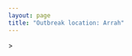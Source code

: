 ```yaml
---
layout: page
title: "Outbreak location: Arrah"
---
```

<div id="mapid">
<script src="https://buda-magenta.github.io/hazard_map/load_map.js"></script>
><script>
var marker_outbreak = L.marker([25.623457, 84.596839],{"autoPan": true}).addTo(map); marker_outbreak.bindTooltip("Arrah").openTooltip();

var circle_1 = L.circle([25.609324, 85.123525], {"pane": "markerPane", "color": "red", "fill": true, "fillOpacity": 0.2, "fillRule": "evenodd", "lineCap": "round", "lineJoin": "round", "opacity": 1.0, "radius": 459668, "stroke": true, "weight": 2}).addTo(map);
circle_1.bindTooltip("Patna<br>rank: 1<br>hazard index: 0.114917")

var circle_2 = L.circle([25.623400, 85.041700], {"pane": "markerPane", "color": "red", "fill": true, "fillOpacity": 0.2, "fillRule": "evenodd", "lineCap": "round", "lineJoin": "round", "opacity": 1.0, "radius": 274753, "stroke": true, "weight": 2}).addTo(map);
circle_2.bindTooltip("Dinapur Nizamat<br>rank: 2<br>hazard index: 0.068688")

var circle_3 = L.circle([24.900100, 84.018211], {"pane": "markerPane", "color": "red", "fill": true, "fillOpacity": 0.2, "fillRule": "evenodd", "lineCap": "round", "lineJoin": "round", "opacity": 1.0, "radius": 244496, "stroke": true, "weight": 2}).addTo(map);
circle_3.bindTooltip("Sasaram<br>rank: 3<br>hazard index: 0.061124")

var circle_4 = L.circle([25.562071, 84.015672], {"pane": "markerPane", "color": "red", "fill": true, "fillOpacity": 0.2, "fillRule": "evenodd", "lineCap": "round", "lineJoin": "round", "opacity": 1.0, "radius": 184363, "stroke": true, "weight": 2}).addTo(map);
circle_4.bindTooltip("Buxar<br>rank: 4<br>hazard index: 0.046091")

var circle_5 = L.circle([25.280733, 83.125128], {"pane": "markerPane", "color": "red", "fill": true, "fillOpacity": 0.2, "fillRule": "evenodd", "lineCap": "round", "lineJoin": "round", "opacity": 1.0, "radius": 100046, "stroke": true, "weight": 2}).addTo(map);
circle_5.bindTooltip("Mughal Sarai<br>rank: 5<br>hazard index: 0.025012")

var circle_6 = L.circle([25.335649, 83.007629], {"pane": "markerPane", "color": "red", "fill": true, "fillOpacity": 0.2, "fillRule": "evenodd", "lineCap": "round", "lineJoin": "round", "opacity": 1.0, "radius": 53075, "stroke": true, "weight": 2}).addTo(map);
circle_6.bindTooltip("Varanasi<br>rank: 6<br>hazard index: 0.013269")

var circle_7 = L.circle([24.796436, 85.007956], {"pane": "markerPane", "color": "red", "fill": true, "fillOpacity": 0.2, "fillRule": "evenodd", "lineCap": "round", "lineJoin": "round", "opacity": 1.0, "radius": 23439, "stroke": true, "weight": 2}).addTo(map);
circle_7.bindTooltip("Gaya<br>rank: 7<br>hazard index: 0.005860")

var circle_8 = L.circle([26.671329, 83.364583], {"pane": "markerPane", "color": "red", "fill": true, "fillOpacity": 0.2, "fillRule": "evenodd", "lineCap": "round", "lineJoin": "round", "opacity": 1.0, "radius": 11173, "stroke": true, "weight": 2}).addTo(map);
circle_8.bindTooltip("Gorakhpur<br>rank: 8<br>hazard index: 0.002793")

var circle_9 = L.circle([28.651718, 77.221939], {"pane": "markerPane", "color": "red", "fill": true, "fillOpacity": 0.2, "fillRule": "evenodd", "lineCap": "round", "lineJoin": "round", "opacity": 1.0, "radius": 10857, "stroke": true, "weight": 2}).addTo(map);
circle_9.bindTooltip("Delhi<br>rank: 9<br>hazard index: 0.002714")

var circle_10 = L.circle([25.286698, 87.132254], {"pane": "markerPane", "color": "red", "fill": true, "fillOpacity": 0.2, "fillRule": "evenodd", "lineCap": "round", "lineJoin": "round", "opacity": 1.0, "radius": 8494, "stroke": true, "weight": 2}).addTo(map);
circle_10.bindTooltip("Bhagalpur<br>rank: 10<br>hazard index: 0.002124")

var circle_11 = L.circle([22.541418, 88.357691], {"pane": "markerPane", "color": "red", "fill": true, "fillOpacity": 0.2, "fillRule": "evenodd", "lineCap": "round", "lineJoin": "round", "opacity": 1.0, "radius": 7977, "stroke": true, "weight": 2}).addTo(map);
circle_11.bindTooltip("Kolkata<br>rank: 11<br>hazard index: 0.001994")

var circle_12 = L.circle([28.651718, 77.221939], {"pane": "markerPane", "color": "red", "fill": true, "fillOpacity": 0.2, "fillRule": "evenodd", "lineCap": "round", "lineJoin": "round", "opacity": 1.0, "radius": 7278, "stroke": true, "weight": 2}).addTo(map);
circle_12.bindTooltip("Dehri<br>rank: 12<br>hazard index: 0.001820")

var circle_13 = L.circle([25.512719, 86.090571], {"pane": "markerPane", "color": "red", "fill": true, "fillOpacity": 0.2, "fillRule": "evenodd", "lineCap": "round", "lineJoin": "round", "opacity": 1.0, "radius": 6526, "stroke": true, "weight": 2}).addTo(map);
circle_13.bindTooltip("Begusarai<br>rank: 13<br>hazard index: 0.001632")

var circle_14 = L.circle([23.370035, 85.325013], {"pane": "markerPane", "color": "red", "fill": true, "fillOpacity": 0.2, "fillRule": "evenodd", "lineCap": "round", "lineJoin": "round", "opacity": 1.0, "radius": 6517, "stroke": true, "weight": 2}).addTo(map);
circle_14.bindTooltip("Ranchi<br>rank: 14<br>hazard index: 0.001629")

var circle_15 = L.circle([26.148658, 85.340013], {"pane": "markerPane", "color": "red", "fill": true, "fillOpacity": 0.2, "fillRule": "evenodd", "lineCap": "round", "lineJoin": "round", "opacity": 1.0, "radius": 5858, "stroke": true, "weight": 2}).addTo(map);
circle_15.bindTooltip("Muzaffarpur<br>rank: 15<br>hazard index: 0.001465")

var circle_16 = L.circle([26.269721, 82.994425], {"pane": "markerPane", "color": "red", "fill": true, "fillOpacity": 0.2, "fillRule": "evenodd", "lineCap": "round", "lineJoin": "round", "opacity": 1.0, "radius": 5593, "stroke": true, "weight": 2}).addTo(map);
circle_16.bindTooltip("Burhanpur<br>rank: 16<br>hazard index: 0.001398")

var circle_17 = L.circle([25.205305, 85.514612], {"pane": "markerPane", "color": "red", "fill": true, "fillOpacity": 0.2, "fillRule": "evenodd", "lineCap": "round", "lineJoin": "round", "opacity": 1.0, "radius": 5538, "stroke": true, "weight": 2}).addTo(map);
circle_17.bindTooltip("Biharsharif<br>rank: 17<br>hazard index: 0.001385")

var circle_18 = L.circle([26.083143, 86.032571], {"pane": "markerPane", "color": "red", "fill": true, "fillOpacity": 0.2, "fillRule": "evenodd", "lineCap": "round", "lineJoin": "round", "opacity": 1.0, "radius": 5470, "stroke": true, "weight": 2}).addTo(map);
circle_18.bindTooltip("Darbhanga<br>rank: 18<br>hazard index: 0.001368")

var circle_19 = L.circle([25.152471, 85.006878], {"pane": "markerPane", "color": "red", "fill": true, "fillOpacity": 0.2, "fillRule": "evenodd", "lineCap": "round", "lineJoin": "round", "opacity": 1.0, "radius": 5302, "stroke": true, "weight": 2}).addTo(map);
circle_19.bindTooltip("Jehanabad<br>rank: 19<br>hazard index: 0.001326")

var circle_20 = L.circle([26.055318, 82.993139], {"pane": "markerPane", "color": "red", "fill": true, "fillOpacity": 0.2, "fillRule": "evenodd", "lineCap": "round", "lineJoin": "round", "opacity": 1.0, "radius": 5169, "stroke": true, "weight": 2}).addTo(map);
circle_20.bindTooltip("Nizamabad<br>rank: 20<br>hazard index: 0.001292")

var circle_21 = L.circle([25.264902, 82.985787], {"pane": "markerPane", "color": "red", "fill": true, "fillOpacity": 0.2, "fillRule": "evenodd", "lineCap": "round", "lineJoin": "round", "opacity": 1.0, "radius": 4811, "stroke": true, "weight": 2}).addTo(map);
circle_21.bindTooltip("Morvi<br>rank: 21<br>hazard index: 0.001203")

var circle_22 = L.circle([25.954628, 83.647350], {"pane": "markerPane", "color": "red", "fill": true, "fillOpacity": 0.2, "fillRule": "evenodd", "lineCap": "round", "lineJoin": "round", "opacity": 1.0, "radius": 4646, "stroke": true, "weight": 2}).addTo(map);
circle_22.bindTooltip("Maunath Bhanjan<br>rank: 22<br>hazard index: 0.001162")

var circle_23 = L.circle([19.075990, 72.877393], {"pane": "markerPane", "color": "red", "fill": true, "fillOpacity": 0.2, "fillRule": "evenodd", "lineCap": "round", "lineJoin": "round", "opacity": 1.0, "radius": 3986, "stroke": true, "weight": 2}).addTo(map);
circle_23.bindTooltip("Mumbai<br>rank: 23<br>hazard index: 0.000997")

var circle_24 = L.circle([17.388786, 78.461065], {"pane": "markerPane", "color": "red", "fill": true, "fillOpacity": 0.2, "fillRule": "evenodd", "lineCap": "round", "lineJoin": "round", "opacity": 1.0, "radius": 3502, "stroke": true, "weight": 2}).addTo(map);
circle_24.bindTooltip("Hyderabad<br>rank: 24<br>hazard index: 0.000876")

var circle_25 = L.circle([26.791073, 84.560107], {"pane": "markerPane", "color": "red", "fill": true, "fillOpacity": 0.2, "fillRule": "evenodd", "lineCap": "round", "lineJoin": "round", "opacity": 1.0, "radius": 3486, "stroke": true, "weight": 2}).addTo(map);
circle_25.bindTooltip("Bettiah<br>rank: 25<br>hazard index: 0.000872")

var circle_26 = L.circle([25.220812, 86.517204], {"pane": "markerPane", "color": "red", "fill": true, "fillOpacity": 0.2, "fillRule": "evenodd", "lineCap": "round", "lineJoin": "round", "opacity": 1.0, "radius": 3475, "stroke": true, "weight": 2}).addTo(map);
circle_26.bindTooltip("Munger<br>rank: 26<br>hazard index: 0.000869")

var circle_27 = L.circle([26.669512, 84.957411], {"pane": "markerPane", "color": "red", "fill": true, "fillOpacity": 0.2, "fillRule": "evenodd", "lineCap": "round", "lineJoin": "round", "opacity": 1.0, "radius": 3434, "stroke": true, "weight": 2}).addTo(map);
circle_27.bindTooltip("Motihari<br>rank: 27<br>hazard index: 0.000859")

var circle_28 = L.circle([25.720581, 85.255560], {"pane": "markerPane", "color": "red", "fill": true, "fillOpacity": 0.2, "fillRule": "evenodd", "lineCap": "round", "lineJoin": "round", "opacity": 1.0, "radius": 3413, "stroke": true, "weight": 2}).addTo(map);
circle_28.bindTooltip("Hajipur<br>rank: 28<br>hazard index: 0.000853")

var circle_29 = L.circle([27.059011, 84.206464], {"pane": "markerPane", "color": "red", "fill": true, "fillOpacity": 0.2, "fillRule": "evenodd", "lineCap": "round", "lineJoin": "round", "opacity": 1.0, "radius": 3312, "stroke": true, "weight": 2}).addTo(map);
circle_29.bindTooltip("Bagaha<br>rank: 29<br>hazard index: 0.000828")

var circle_30 = L.circle([26.716413, 88.430992], {"pane": "markerPane", "color": "red", "fill": true, "fillOpacity": 0.2, "fillRule": "evenodd", "lineCap": "round", "lineJoin": "round", "opacity": 1.0, "radius": 3286, "stroke": true, "weight": 2}).addTo(map);
circle_30.bindTooltip("Siliguri<br>rank: 30<br>hazard index: 0.000822")

var circle_31 = L.circle([25.773344, 84.784977], {"pane": "markerPane", "color": "red", "fill": true, "fillOpacity": 0.2, "fillRule": "evenodd", "lineCap": "round", "lineJoin": "round", "opacity": 1.0, "radius": 3201, "stroke": true, "weight": 2}).addTo(map);
circle_31.bindTooltip("Chapra<br>rank: 31<br>hazard index: 0.000800")

var circle_32 = L.circle([23.795281, 86.430964], {"pane": "markerPane", "color": "red", "fill": true, "fillOpacity": 0.2, "fillRule": "evenodd", "lineCap": "round", "lineJoin": "round", "opacity": 1.0, "radius": 3075, "stroke": true, "weight": 2}).addTo(map);
circle_32.bindTooltip("Dhanbad<br>rank: 32<br>hazard index: 0.000769")

var circle_33 = L.circle([25.438130, 81.833800], {"pane": "markerPane", "color": "red", "fill": true, "fillOpacity": 0.2, "fillRule": "evenodd", "lineCap": "round", "lineJoin": "round", "opacity": 1.0, "radius": 2896, "stroke": true, "weight": 2}).addTo(map);
circle_33.bindTooltip("Allahabad<br>rank: 33<br>hazard index: 0.000724")

var circle_34 = L.circle([25.329791, 86.456777], {"pane": "markerPane", "color": "red", "fill": true, "fillOpacity": 0.2, "fillRule": "evenodd", "lineCap": "round", "lineJoin": "round", "opacity": 1.0, "radius": 2599, "stroke": true, "weight": 2}).addTo(map);
circle_34.bindTooltip("Jamalpur<br>rank: 34<br>hazard index: 0.000650")

var circle_35 = L.circle([26.022697, 83.028873], {"pane": "markerPane", "color": "red", "fill": true, "fillOpacity": 0.2, "fillRule": "evenodd", "lineCap": "round", "lineJoin": "round", "opacity": 1.0, "radius": 2470, "stroke": true, "weight": 2}).addTo(map);
circle_35.bindTooltip("Azamgarh<br>rank: 35<br>hazard index: 0.000618")

var circle_36 = L.circle([26.423847, 83.762732], {"pane": "markerPane", "color": "red", "fill": true, "fillOpacity": 0.2, "fillRule": "evenodd", "lineCap": "round", "lineJoin": "round", "opacity": 1.0, "radius": 2460, "stroke": true, "weight": 2}).addTo(map);
circle_36.bindTooltip("Deoria<br>rank: 36<br>hazard index: 0.000615")

var circle_37 = L.circle([25.572433, 83.609605], {"pane": "markerPane", "color": "red", "fill": true, "fillOpacity": 0.2, "fillRule": "evenodd", "lineCap": "round", "lineJoin": "round", "opacity": 1.0, "radius": 2430, "stroke": true, "weight": 2}).addTo(map);
circle_37.bindTooltip("Medinipur<br>rank: 37<br>hazard index: 0.000608")

var circle_38 = L.circle([26.838100, 80.934600], {"pane": "markerPane", "color": "red", "fill": true, "fillOpacity": 0.2, "fillRule": "evenodd", "lineCap": "round", "lineJoin": "round", "opacity": 1.0, "radius": 2332, "stroke": true, "weight": 2}).addTo(map);
circle_38.bindTooltip("Lucknow<br>rank: 38<br>hazard index: 0.000583")

var circle_39 = L.circle([26.131004, 84.391257], {"pane": "markerPane", "color": "red", "fill": true, "fillOpacity": 0.2, "fillRule": "evenodd", "lineCap": "round", "lineJoin": "round", "opacity": 1.0, "radius": 2291, "stroke": true, "weight": 2}).addTo(map);
circle_39.bindTooltip("Siwan<br>rank: 39<br>hazard index: 0.000573")

var circle_40 = L.circle([26.180598, 91.753943], {"pane": "markerPane", "color": "red", "fill": true, "fillOpacity": 0.2, "fillRule": "evenodd", "lineCap": "round", "lineJoin": "round", "opacity": 1.0, "radius": 2104, "stroke": true, "weight": 2}).addTo(map);
circle_40.bindTooltip("Guwahati<br>rank: 40<br>hazard index: 0.000526")

var circle_41 = L.circle([25.560900, 87.647654], {"pane": "markerPane", "color": "red", "fill": true, "fillOpacity": 0.2, "fillRule": "evenodd", "lineCap": "round", "lineJoin": "round", "opacity": 1.0, "radius": 2001, "stroke": true, "weight": 2}).addTo(map);
circle_41.bindTooltip("Katihar<br>rank: 41<br>hazard index: 0.000500")

var circle_42 = L.circle([26.460914, 80.321759], {"pane": "markerPane", "color": "red", "fill": true, "fillOpacity": 0.2, "fillRule": "evenodd", "lineCap": "round", "lineJoin": "round", "opacity": 1.0, "radius": 1890, "stroke": true, "weight": 2}).addTo(map);
circle_42.bindTooltip("Kanpur<br>rank: 42<br>hazard index: 0.000473")

var circle_43 = L.circle([25.877933, 84.119959], {"pane": "markerPane", "color": "red", "fill": true, "fillOpacity": 0.2, "fillRule": "evenodd", "lineCap": "round", "lineJoin": "round", "opacity": 1.0, "radius": 1811, "stroke": true, "weight": 2}).addTo(map);
circle_43.bindTooltip("Ballia<br>rank: 43<br>hazard index: 0.000453")

var circle_44 = L.circle([25.832642, 86.614893], {"pane": "markerPane", "color": "red", "fill": true, "fillOpacity": 0.2, "fillRule": "evenodd", "lineCap": "round", "lineJoin": "round", "opacity": 1.0, "radius": 1784, "stroke": true, "weight": 2}).addTo(map);
circle_44.bindTooltip("Saharsa<br>rank: 44<br>hazard index: 0.000446")

var circle_45 = L.circle([25.603508, 83.507454], {"pane": "markerPane", "color": "red", "fill": true, "fillOpacity": 0.2, "fillRule": "evenodd", "lineCap": "round", "lineJoin": "round", "opacity": 1.0, "radius": 1739, "stroke": true, "weight": 2}).addTo(map);
circle_45.bindTooltip("Ghazipur<br>rank: 45<br>hazard index: 0.000435")

var circle_46 = L.circle([12.979120, 77.591300], {"pane": "markerPane", "color": "red", "fill": true, "fillOpacity": 0.2, "fillRule": "evenodd", "lineCap": "round", "lineJoin": "round", "opacity": 1.0, "radius": 1717, "stroke": true, "weight": 2}).addTo(map);
circle_46.bindTooltip("Bangalore<br>rank: 46<br>hazard index: 0.000429")

var circle_47 = L.circle([23.699128, 85.991069], {"pane": "markerPane", "color": "red", "fill": true, "fillOpacity": 0.2, "fillRule": "evenodd", "lineCap": "round", "lineJoin": "round", "opacity": 1.0, "radius": 1699, "stroke": true, "weight": 2}).addTo(map);
circle_47.bindTooltip("Bokaro<br>rank: 47<br>hazard index: 0.000425")

var circle_48 = L.circle([21.149813, 79.082056], {"pane": "markerPane", "color": "red", "fill": true, "fillOpacity": 0.2, "fillRule": "evenodd", "lineCap": "round", "lineJoin": "round", "opacity": 1.0, "radius": 1595, "stroke": true, "weight": 2}).addTo(map);
circle_48.bindTooltip("Nagpur<br>rank: 48<br>hazard index: 0.000399")

var circle_49 = L.circle([23.687130, 86.974659], {"pane": "markerPane", "color": "red", "fill": true, "fillOpacity": 0.2, "fillRule": "evenodd", "lineCap": "round", "lineJoin": "round", "opacity": 1.0, "radius": 1587, "stroke": true, "weight": 2}).addTo(map);
circle_49.bindTooltip("Asansol<br>rank: 49<br>hazard index: 0.000397")

var circle_50 = L.circle([18.521428, 73.854454], {"pane": "markerPane", "color": "red", "fill": true, "fillOpacity": 0.2, "fillRule": "evenodd", "lineCap": "round", "lineJoin": "round", "opacity": 1.0, "radius": 1411, "stroke": true, "weight": 2}).addTo(map);
circle_50.bindTooltip("Pune<br>rank: 50<br>hazard index: 0.000353")

var circle_51 = L.circle([23.160894, 79.949770], {"pane": "markerPane", "color": "red", "fill": true, "fillOpacity": 0.2, "fillRule": "evenodd", "lineCap": "round", "lineJoin": "round", "opacity": 1.0, "radius": 1371, "stroke": true, "weight": 2}).addTo(map);
circle_51.bindTooltip("Jabalpur<br>rank: 51<br>hazard index: 0.000343")

var circle_52 = L.circle([25.795593, 82.488341], {"pane": "markerPane", "color": "red", "fill": true, "fillOpacity": 0.2, "fillRule": "evenodd", "lineCap": "round", "lineJoin": "round", "opacity": 1.0, "radius": 1178, "stroke": true, "weight": 2}).addTo(map);
circle_52.bindTooltip("Jaunpur<br>rank: 52<br>hazard index: 0.000295")

var circle_53 = L.circle([24.965712, 88.127778], {"pane": "markerPane", "color": "red", "fill": true, "fillOpacity": 0.2, "fillRule": "evenodd", "lineCap": "round", "lineJoin": "round", "opacity": 1.0, "radius": 1045, "stroke": true, "weight": 2}).addTo(map);
circle_53.bindTooltip("English Bazar<br>rank: 53<br>hazard index: 0.000261")

var circle_54 = L.circle([22.801519, 86.202958], {"pane": "markerPane", "color": "red", "fill": true, "fillOpacity": 0.2, "fillRule": "evenodd", "lineCap": "round", "lineJoin": "round", "opacity": 1.0, "radius": 1030, "stroke": true, "weight": 2}).addTo(map);
circle_54.bindTooltip("Jamshedpur<br>rank: 54<br>hazard index: 0.000258")

var circle_55 = L.circle([26.000000, 87.500000], {"pane": "markerPane", "color": "red", "fill": true, "fillOpacity": 0.2, "fillRule": "evenodd", "lineCap": "round", "lineJoin": "round", "opacity": 1.0, "radius": 736, "stroke": true, "weight": 2}).addTo(map);
circle_55.bindTooltip("Purnia<br>rank: 55<br>hazard index: 0.000184")

var circle_56 = L.circle([22.305199, 70.802834], {"pane": "markerPane", "color": "red", "fill": true, "fillOpacity": 0.2, "fillRule": "evenodd", "lineCap": "round", "lineJoin": "round", "opacity": 1.0, "radius": 710, "stroke": true, "weight": 2}).addTo(map);
circle_56.bindTooltip("Rajkot<br>rank: 56<br>hazard index: 0.000178")

var circle_57 = L.circle([23.967515, 85.438846], {"pane": "markerPane", "color": "red", "fill": true, "fillOpacity": 0.2, "fillRule": "evenodd", "lineCap": "round", "lineJoin": "round", "opacity": 1.0, "radius": 699, "stroke": true, "weight": 2}).addTo(map);
circle_57.bindTooltip("Hazaribagh<br>rank: 57<br>hazard index: 0.000175")

var circle_58 = L.circle([13.083694, 80.270186], {"pane": "markerPane", "color": "red", "fill": true, "fillOpacity": 0.2, "fillRule": "evenodd", "lineCap": "round", "lineJoin": "round", "opacity": 1.0, "radius": 696, "stroke": true, "weight": 2}).addTo(map);
circle_58.bindTooltip("Chennai<br>rank: 58<br>hazard index: 0.000174")

var circle_59 = L.circle([26.298638, 87.953148], {"pane": "markerPane", "color": "red", "fill": true, "fillOpacity": 0.2, "fillRule": "evenodd", "lineCap": "round", "lineJoin": "round", "opacity": 1.0, "radius": 659, "stroke": true, "weight": 2}).addTo(map);
circle_59.bindTooltip("Kishanganj<br>rank: 59<br>hazard index: 0.000165")

var circle_60 = L.circle([21.170200, 72.831100], {"pane": "markerPane", "color": "red", "fill": true, "fillOpacity": 0.2, "fillRule": "evenodd", "lineCap": "round", "lineJoin": "round", "opacity": 1.0, "radius": 656, "stroke": true, "weight": 2}).addTo(map);
circle_60.bindTooltip("Surat<br>rank: 60<br>hazard index: 0.000164")

var circle_61 = L.circle([25.133173, 86.525040], {"pane": "markerPane", "color": "red", "fill": true, "fillOpacity": 0.2, "fillRule": "evenodd", "lineCap": "round", "lineJoin": "round", "opacity": 1.0, "radius": 582, "stroke": true, "weight": 2}).addTo(map);
circle_61.bindTooltip("Kharagpur<br>rank: 61<br>hazard index: 0.000146")

var circle_62 = L.circle([28.863842, 78.805778], {"pane": "markerPane", "color": "red", "fill": true, "fillOpacity": 0.2, "fillRule": "evenodd", "lineCap": "round", "lineJoin": "round", "opacity": 1.0, "radius": 565, "stroke": true, "weight": 2}).addTo(map);
circle_62.bindTooltip("Moradabad<br>rank: 62<br>hazard index: 0.000141")

var circle_63 = L.circle([20.993276, 75.839983], {"pane": "markerPane", "color": "red", "fill": true, "fillOpacity": 0.2, "fillRule": "evenodd", "lineCap": "round", "lineJoin": "round", "opacity": 1.0, "radius": 556, "stroke": true, "weight": 2}).addTo(map);
circle_63.bindTooltip("Bhusawal<br>rank: 63<br>hazard index: 0.000139")

var circle_64 = L.circle([19.169335, 77.311013], {"pane": "markerPane", "color": "red", "fill": true, "fillOpacity": 0.2, "fillRule": "evenodd", "lineCap": "round", "lineJoin": "round", "opacity": 1.0, "radius": 544, "stroke": true, "weight": 2}).addTo(map);
circle_64.bindTooltip("Nanded Waghala<br>rank: 64<br>hazard index: 0.000136")

var circle_65 = L.circle([23.535048, 87.338043], {"pane": "markerPane", "color": "red", "fill": true, "fillOpacity": 0.2, "fillRule": "evenodd", "lineCap": "round", "lineJoin": "round", "opacity": 1.0, "radius": 538, "stroke": true, "weight": 2}).addTo(map);
circle_65.bindTooltip("Durgapur<br>rank: 65<br>hazard index: 0.000135")

var circle_66 = L.circle([24.476642, 86.606732], {"pane": "markerPane", "color": "red", "fill": true, "fillOpacity": 0.2, "fillRule": "evenodd", "lineCap": "round", "lineJoin": "round", "opacity": 1.0, "radius": 501, "stroke": true, "weight": 2}).addTo(map);
circle_66.bindTooltip("Deoghar<br>rank: 66<br>hazard index: 0.000125")

var circle_67 = L.circle([21.237947, 81.633683], {"pane": "markerPane", "color": "red", "fill": true, "fillOpacity": 0.2, "fillRule": "evenodd", "lineCap": "round", "lineJoin": "round", "opacity": 1.0, "radius": 496, "stroke": true, "weight": 2}).addTo(map);
circle_67.bindTooltip("Raipur<br>rank: 67<br>hazard index: 0.000124")

var circle_68 = L.circle([23.250000, 87.750000], {"pane": "markerPane", "color": "red", "fill": true, "fillOpacity": 0.2, "fillRule": "evenodd", "lineCap": "round", "lineJoin": "round", "opacity": 1.0, "radius": 480, "stroke": true, "weight": 2}).addTo(map);
circle_68.bindTooltip("Barddhaman<br>rank: 68<br>hazard index: 0.000120")

var circle_69 = L.circle([30.909016, 75.851601], {"pane": "markerPane", "color": "red", "fill": true, "fillOpacity": 0.2, "fillRule": "evenodd", "lineCap": "round", "lineJoin": "round", "opacity": 1.0, "radius": 457, "stroke": true, "weight": 2}).addTo(map);
circle_69.bindTooltip("Ludhiana<br>rank: 69<br>hazard index: 0.000114")

var circle_70 = L.circle([24.935635, 82.647701], {"pane": "markerPane", "color": "red", "fill": true, "fillOpacity": 0.2, "fillRule": "evenodd", "lineCap": "round", "lineJoin": "round", "opacity": 1.0, "radius": 448, "stroke": true, "weight": 2}).addTo(map);
circle_70.bindTooltip("Mirzapur<br>rank: 70<br>hazard index: 0.000112")

var circle_71 = L.circle([28.457876, 79.405571], {"pane": "markerPane", "color": "red", "fill": true, "fillOpacity": 0.2, "fillRule": "evenodd", "lineCap": "round", "lineJoin": "round", "opacity": 1.0, "radius": 409, "stroke": true, "weight": 2}).addTo(map);
circle_71.bindTooltip("Bareilly<br>rank: 71<br>hazard index: 0.000102")

var circle_72 = L.circle([26.626484, 88.734077], {"pane": "markerPane", "color": "red", "fill": true, "fillOpacity": 0.2, "fillRule": "evenodd", "lineCap": "round", "lineJoin": "round", "opacity": 1.0, "radius": 389, "stroke": true, "weight": 2}).addTo(map);
circle_72.bindTooltip("Jalpaiguri<br>rank: 72<br>hazard index: 0.000097")

var circle_73 = L.circle([19.194329, 72.970178], {"pane": "markerPane", "color": "red", "fill": true, "fillOpacity": 0.2, "fillRule": "evenodd", "lineCap": "round", "lineJoin": "round", "opacity": 1.0, "radius": 375, "stroke": true, "weight": 2}).addTo(map);
circle_73.bindTooltip("Thane<br>rank: 73<br>hazard index: 0.000094")

var circle_74 = L.circle([24.500000, 81.000000], {"pane": "markerPane", "color": "red", "fill": true, "fillOpacity": 0.2, "fillRule": "evenodd", "lineCap": "round", "lineJoin": "round", "opacity": 1.0, "radius": 364, "stroke": true, "weight": 2}).addTo(map);
circle_74.bindTooltip("Satna<br>rank: 74<br>hazard index: 0.000091")

var circle_75 = L.circle([27.985060, 80.753845], {"pane": "markerPane", "color": "red", "fill": true, "fillOpacity": 0.2, "fillRule": "evenodd", "lineCap": "round", "lineJoin": "round", "opacity": 1.0, "radius": 325, "stroke": true, "weight": 2}).addTo(map);
circle_75.bindTooltip("Lakhimpur<br>rank: 75<br>hazard index: 0.000081")

var circle_76 = L.circle([20.266777, 85.843559], {"pane": "markerPane", "color": "red", "fill": true, "fillOpacity": 0.2, "fillRule": "evenodd", "lineCap": "round", "lineJoin": "round", "opacity": 1.0, "radius": 318, "stroke": true, "weight": 2}).addTo(map);
circle_76.bindTooltip("Bhubaneswar<br>rank: 76<br>hazard index: 0.000080")

var circle_77 = L.circle([27.175255, 78.009816], {"pane": "markerPane", "color": "red", "fill": true, "fillOpacity": 0.2, "fillRule": "evenodd", "lineCap": "round", "lineJoin": "round", "opacity": 1.0, "radius": 315, "stroke": true, "weight": 2}).addTo(map);
circle_77.bindTooltip("Agra<br>rank: 77<br>hazard index: 0.000079")

var circle_78 = L.circle([24.197443, 82.666145], {"pane": "markerPane", "color": "red", "fill": true, "fillOpacity": 0.2, "fillRule": "evenodd", "lineCap": "round", "lineJoin": "round", "opacity": 1.0, "radius": 312, "stroke": true, "weight": 2}).addTo(map);
circle_78.bindTooltip("Singrauli<br>rank: 78<br>hazard index: 0.000078")

var circle_79 = L.circle([23.021624, 72.579707], {"pane": "markerPane", "color": "red", "fill": true, "fillOpacity": 0.2, "fillRule": "evenodd", "lineCap": "round", "lineJoin": "round", "opacity": 1.0, "radius": 307, "stroke": true, "weight": 2}).addTo(map);
circle_79.bindTooltip("Ahmedabad<br>rank: 79<br>hazard index: 0.000077")

var circle_80 = L.circle([20.011247, 73.790236], {"pane": "markerPane", "color": "red", "fill": true, "fillOpacity": 0.2, "fillRule": "evenodd", "lineCap": "round", "lineJoin": "round", "opacity": 1.0, "radius": 303, "stroke": true, "weight": 2}).addTo(map);
circle_80.bindTooltip("Nashik<br>rank: 80<br>hazard index: 0.000076")

var circle_81 = L.circle([27.876990, 78.137290], {"pane": "markerPane", "color": "red", "fill": true, "fillOpacity": 0.2, "fillRule": "evenodd", "lineCap": "round", "lineJoin": "round", "opacity": 1.0, "radius": 278, "stroke": true, "weight": 2}).addTo(map);
circle_81.bindTooltip("Aligarh<br>rank: 81<br>hazard index: 0.000070")

var circle_82 = L.circle([31.634308, 74.873679], {"pane": "markerPane", "color": "red", "fill": true, "fillOpacity": 0.2, "fillRule": "evenodd", "lineCap": "round", "lineJoin": "round", "opacity": 1.0, "radius": 273, "stroke": true, "weight": 2}).addTo(map);
circle_82.bindTooltip("Amritsar<br>rank: 82<br>hazard index: 0.000068")

var circle_83 = L.circle([25.895924, 82.437716], {"pane": "markerPane", "color": "red", "fill": true, "fillOpacity": 0.2, "fillRule": "evenodd", "lineCap": "round", "lineJoin": "round", "opacity": 1.0, "radius": 249, "stroke": true, "weight": 2}).addTo(map);
circle_83.bindTooltip("Badlapur<br>rank: 83<br>hazard index: 0.000062")

var circle_84 = L.circle([25.531031, 78.652689], {"pane": "markerPane", "color": "red", "fill": true, "fillOpacity": 0.2, "fillRule": "evenodd", "lineCap": "round", "lineJoin": "round", "opacity": 1.0, "radius": 244, "stroke": true, "weight": 2}).addTo(map);
circle_84.bindTooltip("Jhansi<br>rank: 84<br>hazard index: 0.000061")

var circle_85 = L.circle([31.292011, 75.568058], {"pane": "markerPane", "color": "red", "fill": true, "fillOpacity": 0.2, "fillRule": "evenodd", "lineCap": "round", "lineJoin": "round", "opacity": 1.0, "radius": 244, "stroke": true, "weight": 2}).addTo(map);
circle_85.bindTooltip("Jalandhar<br>rank: 85<br>hazard index: 0.000061")

var circle_86 = L.circle([26.242511, 82.296169], {"pane": "markerPane", "color": "red", "fill": true, "fillOpacity": 0.2, "fillRule": "evenodd", "lineCap": "round", "lineJoin": "round", "opacity": 1.0, "radius": 238, "stroke": true, "weight": 2}).addTo(map);
circle_86.bindTooltip("Sultanpur<br>rank: 86<br>hazard index: 0.000060")

var circle_87 = L.circle([22.591260, 88.390964], {"pane": "markerPane", "color": "red", "fill": true, "fillOpacity": 0.2, "fillRule": "evenodd", "lineCap": "round", "lineJoin": "round", "opacity": 1.0, "radius": 233, "stroke": true, "weight": 2}).addTo(map);
circle_87.bindTooltip("Bidhan Nagar<br>rank: 87<br>hazard index: 0.000058")

var circle_88 = L.circle([20.468600, 85.879200], {"pane": "markerPane", "color": "red", "fill": true, "fillOpacity": 0.2, "fillRule": "evenodd", "lineCap": "round", "lineJoin": "round", "opacity": 1.0, "radius": 230, "stroke": true, "weight": 2}).addTo(map);
circle_88.bindTooltip("Cuttack<br>rank: 88<br>hazard index: 0.000058")

var circle_89 = L.circle([29.988077, 77.508130], {"pane": "markerPane", "color": "red", "fill": true, "fillOpacity": 0.2, "fillRule": "evenodd", "lineCap": "round", "lineJoin": "round", "opacity": 1.0, "radius": 229, "stroke": true, "weight": 2}).addTo(map);
circle_89.bindTooltip("Saharanpur<br>rank: 89<br>hazard index: 0.000057")

var circle_90 = L.circle([21.977864, 76.568828], {"pane": "markerPane", "color": "red", "fill": true, "fillOpacity": 0.2, "fillRule": "evenodd", "lineCap": "round", "lineJoin": "round", "opacity": 1.0, "radius": 224, "stroke": true, "weight": 2}).addTo(map);
circle_90.bindTooltip("Khandwa<br>rank: 90<br>hazard index: 0.000056")

var circle_91 = L.circle([27.633333, 77.583333], {"pane": "markerPane", "color": "red", "fill": true, "fillOpacity": 0.2, "fillRule": "evenodd", "lineCap": "round", "lineJoin": "round", "opacity": 1.0, "radius": 223, "stroke": true, "weight": 2}).addTo(map);
circle_91.bindTooltip("Mathura<br>rank: 91<br>hazard index: 0.000056")

var circle_92 = L.circle([27.484460, 94.901945], {"pane": "markerPane", "color": "red", "fill": true, "fillOpacity": 0.2, "fillRule": "evenodd", "lineCap": "round", "lineJoin": "round", "opacity": 1.0, "radius": 217, "stroke": true, "weight": 2}).addTo(map);
circle_92.bindTooltip("Dibrugarh<br>rank: 92<br>hazard index: 0.000054")

var circle_93 = L.circle([26.638076, 82.059024], {"pane": "markerPane", "color": "red", "fill": true, "fillOpacity": 0.2, "fillRule": "evenodd", "lineCap": "round", "lineJoin": "round", "opacity": 1.0, "radius": 212, "stroke": true, "weight": 2}).addTo(map);
circle_93.bindTooltip("Faizabad<br>rank: 93<br>hazard index: 0.000053")

var circle_94 = L.circle([20.030976, 79.358139], {"pane": "markerPane", "color": "red", "fill": true, "fillOpacity": 0.2, "fillRule": "evenodd", "lineCap": "round", "lineJoin": "round", "opacity": 1.0, "radius": 212, "stroke": true, "weight": 2}).addTo(map);
circle_94.bindTooltip("Chandrapur<br>rank: 94<br>hazard index: 0.000053")

var circle_95 = L.circle([26.724789, 82.793269], {"pane": "markerPane", "color": "red", "fill": true, "fillOpacity": 0.2, "fillRule": "evenodd", "lineCap": "round", "lineJoin": "round", "opacity": 1.0, "radius": 209, "stroke": true, "weight": 2}).addTo(map);
circle_95.bindTooltip("Basti<br>rank: 95<br>hazard index: 0.000052")

var circle_96 = L.circle([25.196826, 76.000893], {"pane": "markerPane", "color": "red", "fill": true, "fillOpacity": 0.2, "fillRule": "evenodd", "lineCap": "round", "lineJoin": "round", "opacity": 1.0, "radius": 203, "stroke": true, "weight": 2}).addTo(map);
circle_96.bindTooltip("Kota<br>rank: 96<br>hazard index: 0.000051")

var circle_97 = L.circle([28.570784, 77.327107], {"pane": "markerPane", "color": "red", "fill": true, "fillOpacity": 0.2, "fillRule": "evenodd", "lineCap": "round", "lineJoin": "round", "opacity": 1.0, "radius": 203, "stroke": true, "weight": 2}).addTo(map);
circle_97.bindTooltip("Noida<br>rank: 97<br>hazard index: 0.000051")

var circle_98 = L.circle([23.332200, 86.361600], {"pane": "markerPane", "color": "red", "fill": true, "fillOpacity": 0.2, "fillRule": "evenodd", "lineCap": "round", "lineJoin": "round", "opacity": 1.0, "radius": 198, "stroke": true, "weight": 2}).addTo(map);
circle_98.bindTooltip("Purulia<br>rank: 98<br>hazard index: 0.000050")

var circle_99 = L.circle([23.131954, 87.207397], {"pane": "markerPane", "color": "red", "fill": true, "fillOpacity": 0.2, "fillRule": "evenodd", "lineCap": "round", "lineJoin": "round", "opacity": 1.0, "radius": 197, "stroke": true, "weight": 2}).addTo(map);
circle_99.bindTooltip("Bankura<br>rank: 99<br>hazard index: 0.000049")

var circle_100 = L.circle([25.913591, 93.728371], {"pane": "markerPane", "color": "red", "fill": true, "fillOpacity": 0.2, "fillRule": "evenodd", "lineCap": "round", "lineJoin": "round", "opacity": 1.0, "radius": 194, "stroke": true, "weight": 2}).addTo(map);
circle_100.bindTooltip("Dimapur<br>rank: 100<br>hazard index: 0.000049")
</script>
</div>